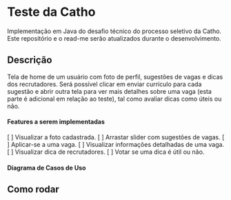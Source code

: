 # Teste da Catho
Implementação em Java do desafio técnico do processo seletivo da Catho. Este repositório e o read-me serão atualizados durante o desenvolvimento.

## Descrição
Tela de home de um usuário com foto de perfil, sugestões de vagas e dicas dos recrutadores. Será possível clicar em enviar currículo para cada sugestão e abrir outra tela para ver mais detalhes sobre uma vaga (esta parte é adicional em relação ao teste), tal como avaliar dicas como úteis ou não.

#### Features a serem implementadas
[ ] Visualizar a foto cadastrada. 
[ ] Arrastar slider com sugestões de vagas.
[ ] Aplicar-se a uma vaga.
[ ] Visualizar informações detalhadas de uma vaga.
[ ] Visualizar dica de recrutadores.
[ ] Votar se uma dica é útil ou não.

#### Diagrama de Casos de Uso

## Como rodar

